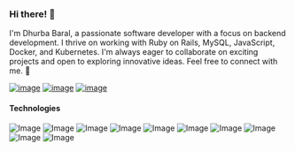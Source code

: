 ### Hi there! 👋
I'm Dhurba Baral, a passionate software developer with a focus on backend development. I thrive on working with Ruby on Rails, MySQL, JavaScript, Docker, and Kubernetes. I'm always eager to collaborate on exciting projects and open to exploring innovative ideas. Feel free to connect with me. 🚀

[![image](https://img.shields.io/badge/Dhurba-0077B5?style=for-the-badge&logo=linkedin&logoColor=white)](https://linkedin.com/in/https://www.linkedin.com/in/dhurba87) [![image](https://img.shields.io/badge/Gmail-D14836?style=for-the-badge&logo=gmail&logoColor=white)](mailto:dhurba87@gmail.com) [![image](https://img.shields.io/badge/dhurbabaral.com.np-000000?style=for-the-badge&logo=About.me&logoColor=white)](https://dhurbabaral.com.np)

#### Technologies
![Image](https://img.shields.io/badge/Ruby_on_Rails-CC0000?style=for-the-badge&logo=ruby-on-rails&logoColor=white)
![Image](https://img.shields.io/badge/Ruby-CC342D?style=for-the-badge&logo=ruby&logoColor=white)
![Image](https://img.shields.io/badge/MySQL-005C84?style=for-the-badge&logo=mysql&logoColor=white)
![Image](https://img.shields.io/badge/PostgreSQL-316192?style=for-the-badge&logo=postgresql&logoColor=white)
![Image](https://img.shields.io/badge/Elastic_Search-005571?style=for-the-badge&logo=elasticsearch&logoColor=white)
![Image](https://img.shields.io/badge/JavaScript-323330?style=for-the-badge&logo=javascript&logoColor=F7DF1E)
![Image](https://img.shields.io/badge/React-20232A?style=for-the-badge&logo=react&logoColor=61DAFB)
![Image](https://img.shields.io/badge/Docker-2CA5E0?style=for-the-badge&logo=docker&logoColor=white)
![Image](https://img.shields.io/badge/kubernetes-326ce5.svg?&style=for-the-badge&logo=kubernetes&logoColor=white)
![Image](https://img.shields.io/badge/CSS3-1572B6?style=for-the-badge&logo=css3&logoColor=white)
